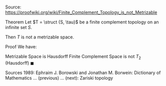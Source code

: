 # 

Source: https://proofwiki.org/wiki/Finite_Complement_Topology_is_not_Metrizable

Theorem
Let $T = \struct {S, \tau}$ be a finite complement topology on an infinite set $S$.

Then $T$ is not a metrizable space.


Proof
We have:

Metrizable Space is Hausdorff
Finite Complement Space is not $T_2$ (Hausdorff)
$\blacksquare$


Sources
1989: Ephraim J. Borowski and Jonathan M. Borwein: Dictionary of Mathematics ... (previous) ... (next): Zariski topology




